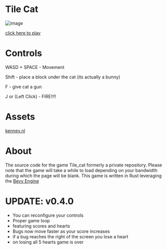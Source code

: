 # Tile Cat
![image](https://github.com/Rexcrazy804/tile-cat-web/assets/37258415/88765c4e-3043-4976-8f1c-de18998e7f79)

[click here to play](https://rexcrazy804.github.io/tile-cat-web/)

# Controls
WASD + SPACE - Movement

Shift - place a block under the cat (its actually a bunny)

F - give cat a gun 

J or (Left Click) - FIRE!!!!

# Assets
[kenney.nl](https://kenney.nl/)

# About
The source code for the game Tile_cat formerly a private repository. Please note that the game will take a while
to load depending on your bandwidth during which the page will be blank. This
game is written in Rust leveraging the [Bevy Engine](https://github.com/bevyengine/bevy)

# UPDATE: v0.4.0
- You can reconfigure your controls
- Proper game loop
- featuring scores and hearts
- Bugs now move faster as your score increases
- if a bug reaches the right of the screen you lose a heart
- on losing all 5 hearts game is over
